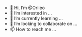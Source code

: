 - 👋 Hi, I’m @Orlieo
- 👀 I’m interested in ...
- 🌱 I’m currently learning ...
- 💞️ I’m looking to collaborate on ...
- 📫 How to reach me ...

<!---
Orlieo/Orlieo is a ✨ special ✨ repository because its `README.md` (this file) appears on your GitHub profile.
You can click the Preview link to take a look at your changes.
--->
